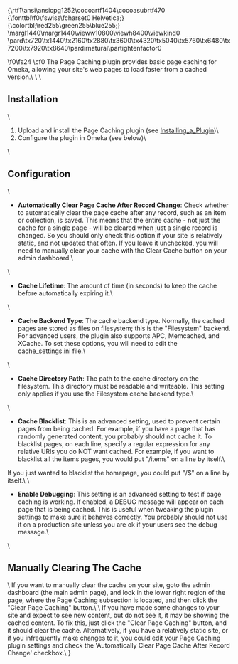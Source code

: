 {\\rtf1\\ansi\\ansicpg1252\\cocoartf1404\\cocoasubrtf470
{\\fonttbl\\f0\\fswiss\\fcharset0 Helvetica;}
{\\colortbl;\\red255\\green255\\blue255;}
\\margl1440\\margr1440\\vieww10800\\viewh8400\\viewkind0
\\pard\\tx720\\tx1440\\tx2160\\tx2880\\tx3600\\tx4320\\tx5040\\tx5760\\tx6480\\tx7200\\tx7920\\tx8640\\pardirnatural\\partightenfactor0

\\f0\\fs24 \\cf0 The Page Caching plugin provides basic page caching for
Omeka, allowing your site's web pages to load faster from a cached
version.\\ \\ \\

Installation
------------

\\

1.  Upload and install the Page Caching plugin (see
    [Installing\_a\_Plugin](Installing_a_Plugin "wikilink"))\\
2.  Configure the plugin in Omeka (see below)\\

\\

Configuration
-------------

\\

-   **Automatically Clear Page Cache After Record Change**: Check
    whether to automatically clear the page cache after any record, such
    as an item or collection, is saved. This means that the entire
    cache - not just the cache for a single page - will be cleared when
    just a single record is changed. So you should only check this
    option if your site is relatively static, and not updated
    that often. If you leave it unchecked, you will need to manually
    clear your cache with the Clear Cache button on your admin
    dashboard.\\

\\

-   **Cache Lifetime**: The amount of time (in seconds) to keep the
    cache before automatically expiring it.\\

\\

-   **Cache Backend Type**: The cache backend type. Normally, the cached
    pages are stored as files on filesystem; this is the
    "Filesystem" backend. For advanced users, the plugin also supports
    APC, Memcached, and XCache. To set these options, you will need to
    edit the cache\_settings.ini file.\\

\\

-   **Cache Directory Path**: The path to the cache directory on
    the filesystem. This directory must be readable and writeable. This
    setting only applies if you use the Filesystem cache backend type.\\

\\

-   **Cache Blacklist**: This is an advanced setting, used to prevent
    certain pages from being cached. For example, if you have a page
    that has randomly generated content, you probably should not
    cache it. To blacklist pages, on each line, specify a regular
    expression for any relative URIs you do NOT want cached. For
    example, if you want to blacklist all the items pages, you would put
    "/items" on a line by itself.\\

If you just wanted to blacklist the homepage, you could put "/\$" on a
line by itself.\\ \\

-   **Enable Debugging**: This setting is an advanced setting to test if
    page caching is working. If enabled, a DEBUG message will appear on
    each page that is being cached. This is useful when tweaking the
    plugin settings to make sure it behaves correctly. You probably
    should not use it on a production site unless you are ok if your
    users see the debug message.\\

\\

Manually Clearing The Cache
---------------------------

\\ If you want to manually clear the cache on your site, goto the admin
dashboard (the main admin page), and look in the lower right region of
the page, where the Page Caching subsection is located, and then click
the "Clear Page Caching" button.\\ \\ If you have made some changes to
your site and expect to see new content, but do not see it, it may be
showing the cached content. To fix this, just click the "Clear Page
Caching" button, and it should clear the cache. Alternatively, if you
have a relatively static site, or if you infrequently make changes to
it, you could edit your Page Caching plugin settings and check the
'Automatically Clear Page Cache After Record Change' checkbox.\\ }
